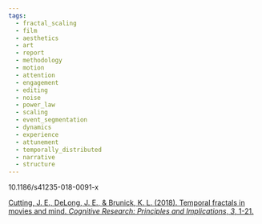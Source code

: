```yaml
---
tags:
  - fractal_scaling
  - film
  - aesthetics
  - art
  - report
  - methodology
  - motion
  - attention
  - engagement
  - editing
  - noise
  - power_law
  - scaling
  - event_segmentation
  - dynamics
  - experience
  - attunement
  - temporally_distributed
  - narrative
  - structure
---
```

10.1186/s41235-018-0091-x

[Cutting, J. E., DeLong, J. E., & Brunick, K. L. (2018). Temporal fractals in movies and mind. _Cognitive Research: Principles and Implications_, _3_, 1-21.](https://link.springer.com/content/pdf/10.1186/s41235-018-0091-x.pdf)